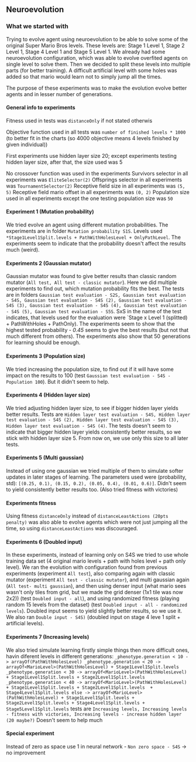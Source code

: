 ## Neuroevolution

### What we started with

Trying to evolve agent using neuroevolution to be able to solve some of the original Super Mario Bros levels. These levels are: Stage 1 Level 1, Stage 2 Level 1, Stage 4 Level 1 and Stage 5 Level 1. We already had some neuroevolution configuration, which was able to evolve overfited agents on single level to solve them. Then we decided to split these levels into multiple parts (for better training). A difficult artificial level with some holes was added so that mario would learn not to simply jump all the times.  

The purpose of these experiments was to make the evolution evolve better agents and in lesser number of generations. 


#### General info to experiments
Fitness used in tests was `distanceOnly` if not stated otherwis

Objective function used in all tests was `number of finished levels * 1000` (to better fit in the charts (so 4000 objective means 4 levels finished by given individual))

First experiments use hidden layer size 20; except experiments testing hidden layer size, after that, the size used was 5

No crossover function was used in the experiments
Survivors selector in all experiments was `EliteSelector(2)`
Offsprings selector in all experiments was `TournamentSelector(2)`
Receptive field size in all experiments was `(5, 5)`
Receptive field mario offset in all experiments was `(0, 2)`
Population size used in all experiments except the one testing population size was `50`


#### Experiment 1 (Mutation probability)
We tried evolve an agent using different mutation probabilities. The experiments are in folder `Mutation probability S1S`. Levels used `*Stage1Level1Split.levels + PathWithHolesLevel + OnlyPathLevel`. The experiments seem to indicate that the probability doesn't affect the results much (weird).

#### Experiments 2 (Gaussian mutator)
Gaussian mutator was found to give better results than classic random mutator (`All test, All test - classic mutator`). Here we did multiple experiments to find out, which mutation probability fits the best. The tests are in folders `Gaussian test evaluation - S2S, Gaussian test evaluation - S4S, Gaussian test evaluation - S4S (2), Gaussian test evaluation - S4S (3), Gaussian test evaluation - S4S (4), Gaussian test evaluation - S4S (5), Gaussian test evaluation - S5S`. SxS in the name of the test indicates, that levels used for the evaluation were `Stage x Level 1 (splitted) + PathWithHoles + PathOnly). The experiments seem to show that the highest tested probability - *0.45* seems to give the best results (but not that much different from others). The experiments also show that 50 generations for learning should be enough.

#### Experiments 3 (Population size)
We tried increasing the population size, to find out if it will have some impact on the results to 100 (test `Gaussian test evaluation - S4S - Population 100`). But it didn't seem to help.

#### Experiments 4 (Hidden layer size)
We tried adjusting hidden layer size, to see if bigger hidden layer yields better results. Tests are `Hidden layer test evaluation - S4S, Hidden layer test evaluation - S4S (2), Hidden layer test evaluation - S4S (3), Hidden layer test evaluation - S4S (4)`. The tests doesn't seem to indicate that bigger hidden layer yields consistently better results, so we stick with hidden layer size 5. From now on, we use only this size to all later tests.

#### Experiments 5 (Multi gaussian)
Instead of using one gaussian we tried multiple of them to simulate softer updates in later stages of learning. The parameters used were (probability, std): `[(0.25, 0.1), (0.15, 0.2), (0.05, 0.4), (0.01, 0.6)]`. Didn't seem to yield consistently better results too. (Also tried fitness with victories)

#### Experiments fitness
Using fitness `distanceOnly` instead of `distanceLeastActions (20pts penalty)` was also able to evolve agents which were not just jumping all the time, so using `distanceLeastActions` was discouraged.

#### Experiments 6 (Doubled input)
In these experiments, instead of learning only on S4S we tried to use whole training data set (4 original mario levels + path with holes level + path only level). We ran the evolution with configuration found from previous experiments (experiment `All test`), also comparing again with classic mutator (experiment `All test - classic mutator`), and multi gaussian again (`All test- multi gaussian`), and then using denser input (what mario sees wasn't only tiles from grid, but we made the grid denser (1x1 tile was now 2x2)) (test `Doubled input - all`), and using randomized fitness (playing random 15 levels from the dataset) (test `Doubled input - all - randomized levels`). Doubled input seems to yield slightly better results, so we use it. We also ran `Double input - S4S)` (doubled input on stage 4 leve 1 split + artificial levels).

#### Experiments 7 (Increasing levels)
We also tried simulate learning firstly simple things then more difficult ones, havin diferent levels in different generations:
`
_phenotype.generation < 10 -> arrayOf(PathWithHolesLevel)
_phenotype.generation < 20 -> arrayOf<MarioLevel>(PathWithHolesLevel) + Stage1Level1Split.levels
_phenotype.generation < 30 -> arrayOf<MarioLevel>(PathWithHolesLevel) + Stage1Level1Split.levels + Stage2Level1Split.levels
_phenotype.generation < 40 -> arrayOf<MarioLevel>(PathWithHolesLevel) + Stage1Level1Split.levels + Stage2Level1Split.levels  + Stage4Level1Split.levels
else -> arrayOf<MarioLevel>(PathWithHolesLevel) + Stage1Level1Split.levels + Stage2Level1Split.levels + Stage4Level1Split.levels + Stage5Level1Split.levels
`
tests are `Increasing levels, Increasing levels - fitness with victories, Increasing levels - increase hidden layer (20 maybe?)`
Doesn't seem to help much

#### Special experiment
Instead of zero as space use 1 in neural network - `Non zero space - S4S` -> no improvement